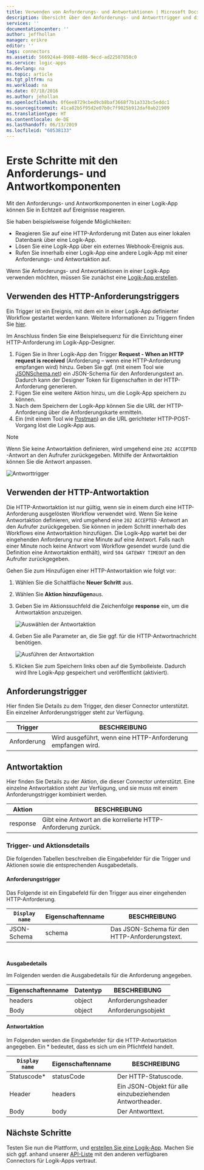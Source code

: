 ```yaml
---
title: Verwenden von Anforderungs- und Antwortaktionen | Microsoft Docs
description: Übersicht über den Anforderungs- und Antworttrigger und die Anforderungs- und Antwortaktion in einer Azure-Logik-App
services: ''
documentationcenter: ''
author: jeffhollan
manager: erikre
editor: ''
tags: connectors
ms.assetid: 566924a4-0988-4d86-9ecd-ad22507858c0
ms.service: logic-apps
ms.devlang: na
ms.topic: article
ms.tgt_pltfrm: na
ms.workload: na
ms.date: 07/18/2016
ms.author: jehollan
ms.openlocfilehash: 0f6ee8729cbed9cb8baf3668f7b1a332bc5eddc1
ms.sourcegitcommit: 41ca82b5f95d2e07b0c7f9025b912daf0ab21909
ms.translationtype: HT
ms.contentlocale: de-DE
ms.lasthandoff: 06/13/2019
ms.locfileid: "60538133"
---
```

# <a name="get-started-with-the-request-and-response-components"></a>Erste Schritte mit den Anforderungs- und Antwortkomponenten
Mit den Anforderungs- und Antwortkomponenten in einer Logik-App können Sie in Echtzeit auf Ereignisse reagieren.

Sie haben beispielsweise folgende Möglichkeiten:

* Reagieren Sie auf eine HTTP-Anforderung mit Daten aus einer lokalen Datenbank über eine Logik-App.
* Lösen Sie eine Logik-App über ein externes Webhook-Ereignis aus.
* Rufen Sie innerhalb einer Logik-App eine andere Logik-App mit einer Anforderungs- und Antwortaktion auf.

Wenn Sie Anforderungs- und Antwortaktionen in einer Logik-App verwenden möchten, müssen Sie zunächst eine [Logik-App erstellen](../logic-apps/quickstart-create-first-logic-app-workflow.md).

## <a name="use-the-http-request-trigger"></a>Verwenden des HTTP-Anforderungstriggers
Ein Trigger ist ein Ereignis, mit dem ein in einer Logik-App definierter Workflow gestartet werden kann. 
Weitere Informationen zu Triggern finden Sie [hier](../connectors/apis-list.md).

Im Anschluss finden Sie eine Beispielsequenz für die Einrichtung einer HTTP-Anforderung im Logik-App-Designer.

1. Fügen Sie in Ihrer Logik-App den Trigger **Request - When an HTTP request is received** (Anforderung – wenn eine HTTP-Anforderung empfangen wird) hinzu. Geben Sie ggf. (mit einem Tool wie [JSONSchema.net](https://jsonschema.net)) ein JSON-Schema für den Anforderungstext an. Dadurch kann der Designer Token für Eigenschaften in der HTTP-Anforderung generieren.
2. Fügen Sie eine weitere Aktion hinzu, um die Logik-App speichern zu können.
3. Nach dem Speichern der Logik-App können Sie die URL der HTTP-Anforderung über die Anforderungskarte ermitteln.
4. Ein (mit einem Tool wie [Postman](https://www.getpostman.com/)) an die URL gerichteter HTTP-POST-Vorgang löst die Logik-App aus.

> [!NOTE]
> Wenn Sie keine Antwortaktion definieren, wird umgehend eine `202 ACCEPTED` -Antwort an den Aufrufer zurückgegeben. Mithilfe der Antwortaktion können Sie die Antwort anpassen.
> 
> 

![Antworttrigger](./media/connectors-native-reqres/using-trigger.png)

## <a name="use-the-http-response-action"></a>Verwenden der HTTP-Antwortaktion
Die HTTP-Antwortaktion ist nur gültig, wenn sie in einem durch eine HTTP-Anforderung ausgelösten Workflow verwendet wird. Wenn Sie keine Antwortaktion definieren, wird umgehend eine `202 ACCEPTED` -Antwort an den Aufrufer zurückgegeben.  Sie können in jedem Schritt innerhalb des Workflows eine Antwortaktion hinzufügen. Die Logik-App wartet bei der eingehenden Anforderung nur eine Minute auf eine Antwort.  Falls nach einer Minute noch keine Antwort vom Workflow gesendet wurde (und die Definition eine Antwortaktion enthält), wird `504 GATEWAY TIMEOUT` an den Aufrufer zurückgegeben.

Gehen Sie zum Hinzufügen einer HTTP-Antwortaktion wie folgt vor:

1. Wählen Sie die Schaltfläche **Neuer Schritt** aus.
2. Wählen Sie **Aktion hinzufügen**aus.
3. Geben Sie im Aktionssuchfeld die Zeichenfolge **response** ein, um die Antwortaktion anzuzeigen.
   
    ![Auswählen der Antwortaktion](./media/connectors-native-reqres/using-action-1.png)
4. Geben Sie alle Parameter an, die Sie ggf. für die HTTP-Antwortnachricht benötigen.
   
    ![Ausführen der Antwortaktion](./media/connectors-native-reqres/using-action-2.png)
5. Klicken Sie zum Speichern links oben auf die Symbolleiste. Dadurch wird Ihre Logik-App gespeichert und veröffentlicht (aktiviert).

## <a name="request-trigger"></a>Anforderungstrigger
Hier finden Sie Details zu dem Trigger, den dieser Connector unterstützt. Ein einzelner Anforderungstrigger steht zur Verfügung.

| Trigger | BESCHREIBUNG |
| --- | --- |
| Anforderung |Wird ausgeführt, wenn eine HTTP-Anforderung empfangen wird. |

## <a name="response-action"></a>Antwortaktion
Hier finden Sie Details zu der Aktion, die dieser Connector unterstützt. Eine einzelne Antwortaktion steht zur Verfügung, und sie muss mit einem Anforderungstrigger kombiniert werden.

| Aktion | BESCHREIBUNG |
| --- | --- |
| response |Gibt eine Antwort an die korrelierte HTTP-Anforderung zurück. |

### <a name="trigger-and-action-details"></a>Trigger- und Aktionsdetails
Die folgenden Tabellen beschreiben die Eingabefelder für die Trigger und Aktionen sowie die entsprechenden Ausgabedetails.

#### <a name="request-trigger"></a>Anforderungstrigger
Das Folgende ist ein Eingabefeld für den Trigger aus einer eingehenden HTTP-Anforderung.

| `Display name` | Eigenschaftenname | BESCHREIBUNG |
| --- | --- | --- |
| JSON-Schema |schema |Das JSON-Schema für den HTTP-Anforderungstext. |

<br>

**Ausgabedetails**

Im Folgenden werden die Ausgabedetails für die Anforderung angegeben.

| Eigenschaftenname | Datentyp | BESCHREIBUNG |
| --- | --- | --- |
| headers |object |Anforderungsheader |
| Body |object |Anforderungsobjekt |

#### <a name="response-action"></a>Antwortaktion
Im Folgenden werden die Eingabefelder für die HTTP-Antwortaktion angegeben. Ein * bedeutet, dass es sich um ein Pflichtfeld handelt.

| `Display name` | Eigenschaftenname | BESCHREIBUNG |
| --- | --- | --- |
| Statuscode* |statusCode |Der HTTP-Statuscode. |
| Header |headers |Ein JSON-Objekt für alle einzubeziehenden Antwortheader. |
| Body |body |Der Antworttext. |

## <a name="next-steps"></a>Nächste Schritte
Testen Sie nun die Plattform, und [erstellen Sie eine Logik-App](../logic-apps/quickstart-create-first-logic-app-workflow.md). Machen Sie sich ggf. anhand unserer [API-Liste](apis-list.md) mit den anderen verfügbaren Connectors für Logik-Apps vertraut.

